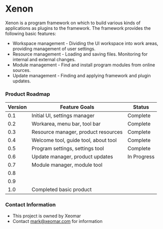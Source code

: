 # Xenon #

Xenon is a program framework on which to build various kinds of 
applications as plugins to the framework. The framework provides
the following basic features:

* Workspace management - Dividing the UI workspace into work areas, 
  providing management of user settings.
* Resource management - Loading and saving files. Monitoring for internal 
  and external changes.
* Module management - Find and install program modules from online sources.
* Update management - Finding and applying framework and plugin updates.

### Product Roadmap ###

| Version | Feature Goals | Status |
|---|---|---|
|0.1|Initial UI, settings manager| Complete |
|0.2|Workarea, menu bar, tool bar| Complete |
|0.3|Resource manager, product resources| Complete |
|0.4|Welcome tool, guide tool, about tool| Complete |
|0.5|Program settings, settings tool| Complete |
|0.6|Update manager, product updates| In Progress |
|0.7|Module manager, module tool|
|0.8|
|0.9|
|1.0|Completed basic product|


### Contact Information ###

* This project is owned by Xeomar
* Contact mark@xeomar.com for information
